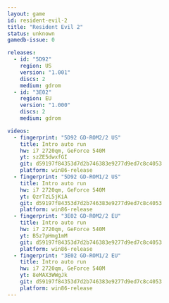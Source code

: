 ```yaml
---
layout: game
id: resident-evil-2
title: "Resident Evil 2"
status: unknown
gamedb-issue: 0

releases:
  - id: "5D92"
    region: US
    version: "1.001"
    discs: 2
    medium: gdrom
  - id: "3E02"
    region: EU
    version: "1.000"
    discs: 2
    medium: gdrom

videos:
  - fingerprint: "5D92 GD-ROM2/2 US"
    title: Intro auto run
    hw: i7 2720qm, GeForce 540M
    yt: szZE5dwxfGI
    git: d59197f84353d7d2b746383e9277d9ed7c8c4053
    platform: win86-release
  - fingerprint: "5D92 GD-ROM1/2 US"
    title: Intro auto run
    hw: i7 2720qm, GeForce 540M
    yt: QzrTzL5jKiA
    git: d59197f84353d7d2b746383e9277d9ed7c8c4053
    platform: win86-release
  - fingerprint: "3E02 GD-ROM2/2 EU"
    title: Intro auto run
    hw: i7 2720qm, GeForce 540M
    yt: B5z7pHmg1mM
    git: d59197f84353d7d2b746383e9277d9ed7c8c4053
    platform: win86-release
  - fingerprint: "3E02 GD-ROM1/2 EU"
    title: Intro auto run
    hw: i7 2720qm, GeForce 540M
    yt: 8eMAX3WWgJk
    git: d59197f84353d7d2b746383e9277d9ed7c8c4053
    platform: win86-release
---
```

